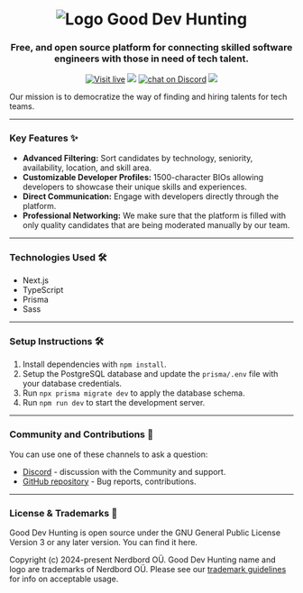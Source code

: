 <h1 align="center">
    <img src="https://i.imgur.com/d7w6K3N.png" alt="Logo Good Dev Hunting">
</h1>
<h3 align="center">
    Free, and open source platform for connecting skilled software engineers with those in need of tech talent.
</h3>

<p align="center">
    <a href="https://devhunting.co"> 
        <img src="https://img.shields.io/badge/Start%20hunting-7d54f1"
            alt="Visit live"></a>
    <a href="https://github.com/nerdbord/good-dev-hunting-app/graphs/contributors" alt="Contributors">
        <img src="https://img.shields.io/github/contributors/nerdbord/good-dev-hunting-app" /></a>
    <a href="https://discord.gg/KHf8n8zTfJ"> 
        <img src="https://img.shields.io/discord/1203791941679194122?label=Discord&logo=discord l"
            alt="chat on Discord"></a>
  <a href="https://github.com/nerdbord/good-dev-hunting-app/pulse" alt="Activity">
        <img src="https://img.shields.io/github/commit-activity/m/nerdbord/good-dev-hunting-app" /></a>
</p>

<p>
    Our mission is to democratize the way of finding and hiring talents for tech teams.
</p>

---

### Key Features ✨

* <b>Advanced Filtering:</b> Sort candidates by technology, seniority, availability, location, and skill area.
* <b>Customizable Developer Profiles:</b> 1500-character BIOs allowing developers to showcase their unique skills and experiences.
* <b>Direct Communication:</b> Engage with developers directly through the platform.
* <b>Professional Networking:</b> We make sure that the platform is filled with only quality candidates that are being moderated manually by our team.

---

### Technologies Used 🛠️

* Next.js
* TypeScript
* Prisma
* Sass

---
### Setup Instructions 🛠️

1. Install dependencies with `npm install`.
2. Setup the PostgreSQL database and update the `prisma/.env` file with your database credentials.
3. Run `npx prisma migrate dev` to apply the database schema.
4. Run `npm run dev` to start the development server.

---
### Community and Contributions 👥
You can use one of these channels to ask a question:
* [Discord](https://discord.gg/KRmMpxgGKv) - discussion with the Community and support.
* [GitHub repository](https://github.com/nerdbord/good-dev-hunting-app) - Bug reports, contributions.

---
### License & Trademarks 🪪

Good Dev Hunting is open source under the GNU General Public License Version 3 or any later version. You can find it here.

Copyright (c) 2024-present Nerdbord OÜ. Good Dev Hunting name and logo are trademarks of Nerdbord OÜ. Please see our [trademark guidelines](https://glory-licorice-2e2.notion.site/Good-Dev-Huntuing-Trademark-Guidelines-0db46ee9541141d4b796bb9c60afb269) for info on acceptable usage.
